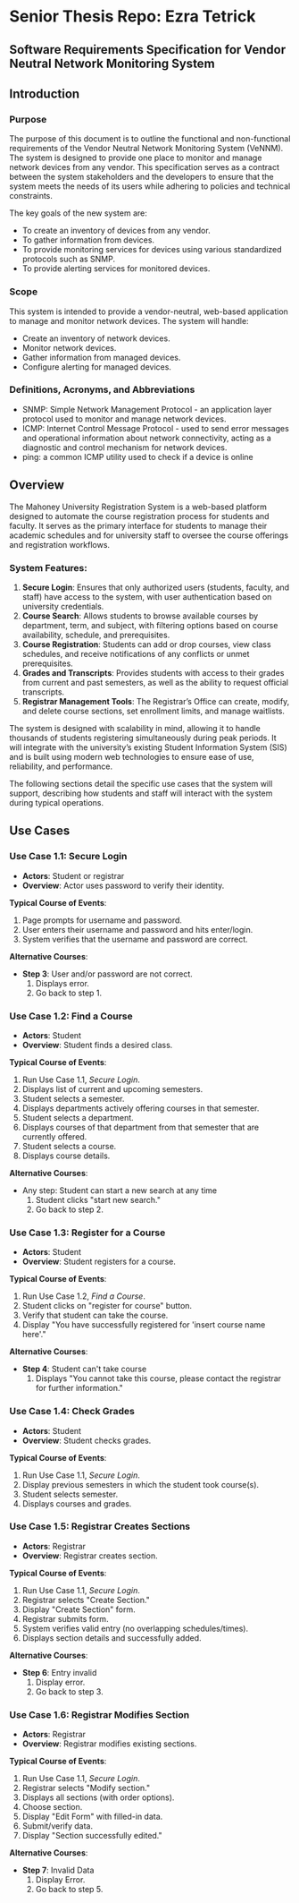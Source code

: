 # Senior Thesis Repo: Ezra Tetrick
<!--This repository is provided to help you build your senior thesis project. You will edit it to store your specification documents, code, and weekly checkins.

First, fork this repo (this makes a copy of it associated with your account) and then clone it to your machine (this makes a copy of your fork on your personal machine). You can then use an editor and a GitHub client to manage the repository.

### Markdown
This file is called README.md. It is a [Markdown file](https://en.wikipedia.org/wiki/Markdown). Markdown is a simple way to format documents. When a Markdown-ready viewer displays the contents of a file, it formats it to look like HTML. However, Markdown is significantly easier to write than HTML. VSCode supports displaying Markdown in a preview window. GitHub uses Markdown extensively including in every repo's description file, ```README.md```.

All Markdown files end with the extension ```.md```. There is a Markdown tutorial [here](https://www.markdowntutorial.com/) and a Markdown cheatsheet [here](https://www.markdownguide.org/cheat-sheet/).

#### Images
If you would like to add images to a Markdown file, place them in the ```docs/images/``` directory in this repo and reference them using markdown like this:

```
![alt text](relative/path/to/image)
```

Here is how to add the Carthage logo to a Markdown file (you can see the image in the repo right now):

```
![Carthage Firebird Logo](docs/images/firebirdLogo.jpg)
```
![Carthage Firebird Logo](docs/images/firebirdLogo.jpg)

This ensures that images are correctly linked and displayed when viewing the documentation on GitHub or any Markdown-supported platform.

## Code
The ```code``` directory is used to store your code. You can put it all in one directory or you can create subdirectories.

I have added a ```main.cpp``` file to get you started. Feel free to remove it.

If you have any questions feel free to ask me! I'll answer professor questions, customer questions, and give advice if asked.

# Sample Spec

Below is an example of a project specification.
-->

## Software Requirements Specification for Vendor Neutral Network Monitoring System

## Introduction

### Purpose
The purpose of this document is to outline the functional and non-functional requirements of the Vendor Neutral Network Monitoring System (VeNNM). The system is designed to provide one place to monitor and manage network devices from any vendor. This specification serves as a contract between the system stakeholders and the developers to ensure that the system meets the needs of its users while adhering to policies and technical constraints.

The key goals of the new system are:
- To create an inventory of devices from any vendor.
- To gather information from devices.
- To provide monitoring services for devices using various standardized protocols such as SNMP.
- To provide alerting services for monitored devices.

### Scope
This system is intended to provide a vendor-neutral, web-based application to manage and monitor network devices. The system will handle:
- Create an inventory of network devices.
- Monitor network devices.
- Gather information from managed devices.
- Configure alerting for managed devices.

### Definitions, Acronyms, and Abbreviations
- SNMP: Simple Network Management Protocol - an application layer protocol used to monitor and manage network devices.
- ICMP: Internet Control Message Protocol - used to send error messages and operational information about network connectivity, acting as a diagnostic and control mechanism for network devices.
- ping: a common ICMP utility used to check if a device is online

## Overview
The Mahoney University Registration System is a web-based platform designed to automate the course registration process for students and faculty. It serves as the primary interface for students to manage their academic schedules and for university staff to oversee the course offerings and registration workflows.

### System Features:
1. **Secure Login**: Ensures that only authorized users (students, faculty, and staff) have access to the system, with user authentication based on university credentials.
2. **Course Search**: Allows students to browse available courses by department, term, and subject, with filtering options based on course availability, schedule, and prerequisites.
3. **Course Registration**: Students can add or drop courses, view class schedules, and receive notifications of any conflicts or unmet prerequisites.
4. **Grades and Transcripts**: Provides students with access to their grades from current and past semesters, as well as the ability to request official transcripts.
5. **Registrar Management Tools**: The Registrar’s Office can create, modify, and delete course sections, set enrollment limits, and manage waitlists.

The system is designed with scalability in mind, allowing it to handle thousands of students registering simultaneously during peak periods. It will integrate with the university’s existing Student Information System (SIS) and is built using modern web technologies to ensure ease of use, reliability, and performance.

The following sections detail the specific use cases that the system will support, describing how students and staff will interact with the system during typical operations.

## Use Cases

### Use Case 1.1: Secure Login
- **Actors**: Student or registrar
- **Overview**: Actor uses password to verify their identity.

**Typical Course of Events**:
1. Page prompts for username and password.
2. User enters their username and password and hits enter/login.
3. System verifies that the username and password are correct.

**Alternative Courses**:
- **Step 3**: User and/or password are not correct.
  1. Displays error.
  2. Go back to step 1.

### Use Case 1.2: Find a Course
- **Actors**: Student
- **Overview**: Student finds a desired class.

**Typical Course of Events**:
1. Run Use Case 1.1, *Secure Login*.
2. Displays list of current and upcoming semesters.
3. Student selects a semester.
4. Displays departments actively offering courses in that semester.
5. Student selects a department.
6. Displays courses of that department from that semester that are currently offered.
7. Student selects a course.
8. Displays course details.

**Alternative Courses**:
- Any step: Student can start a new search at any time
  1. Student clicks "start new search."
  2. Go back to step 2.

### Use Case 1.3: Register for a Course
- **Actors**: Student
- **Overview**: Student registers for a course.

**Typical Course of Events**:
1. Run Use Case 1.2, *Find a Course*.
2. Student clicks on "register for course" button.
3. Verify that student can take the course.
4. Display "You have successfully registered for 'insert course name here'."

**Alternative Courses**:
- **Step 4**: Student can't take course
  1. Displays "You cannot take this course, please contact the registrar for further information."

### Use Case 1.4: Check Grades
- **Actors**: Student
- **Overview**: Student checks grades.

**Typical Course of Events**:
1. Run Use Case 1.1, *Secure Login*.
2. Display previous semesters in which the student took course(s).
3. Student selects semester.
4. Displays courses and grades.

### Use Case 1.5: Registrar Creates Sections
- **Actors**: Registrar
- **Overview**: Registrar creates section.

**Typical Course of Events**:
1. Run Use Case 1.1, *Secure Login*.
2. Registrar selects "Create Section."
3. Display "Create Section" form.
4. Registrar submits form.
5. System verifies valid entry (no overlapping schedules/times).
6. Displays section details and successfully added.

**Alternative Courses**:
- **Step 6**: Entry invalid
  1. Display error.
  2. Go back to step 3.

### Use Case 1.6: Registrar Modifies Section
- **Actors**: Registrar
- **Overview**: Registrar modifies existing sections.

**Typical Course of Events**:
1. Run Use Case 1.1, *Secure Login*.
2. Registrar selects "Modify section."
3. Displays all sections (with order options).
4. Choose section.
5. Display "Edit Form" with filled-in data.
6. Submit/verify data.
7. Display "Section successfully edited."

**Alternative Courses**:
- **Step 7**: Invalid Data
  1. Display Error.
  2. Go back to step 5.
